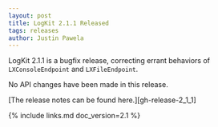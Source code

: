 ```yaml
---
layout: post
title: LogKit 2.1.1 Released
tags: releases
author: Justin Pawela
---
```


LogKit 2.1.1 is a bugfix release, correcting errant behaviors of `LXConsoleEndpoint` and `LXFileEndpoint`.

No API changes have been made in this release.


[The release notes can be found here.][gh-release-2_1_1]


{% include links.md doc_version=2.1 %}

